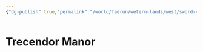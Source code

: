 ```yaml
---
{"dg-publish":true,"permalink":"/world/faerun/wetern-lands/west/sword-coast/phandalin/trecendor-manor/"}
---
```



# Trecendor Manor